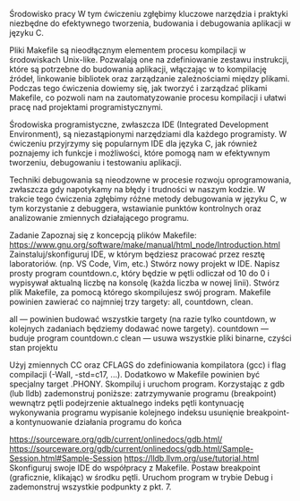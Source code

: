 Środowisko pracy
W tym ćwiczeniu zgłębimy kluczowe narzędzia i praktyki niezbędne do efektywnego tworzenia, budowania i debugowania aplikacji w języku C.

Pliki Makefile są nieodłącznym elementem procesu kompilacji w środowiskach Unix-like. Pozwalają one na zdefiniowanie zestawu instrukcji, które są potrzebne do budowania aplikacji, włączając w to kompilację źródeł, linkowanie bibliotek oraz zarządzanie zależnościami między plikami. Podczas tego ćwiczenia dowiemy się, jak tworzyć i zarządzać plikami Makefile, co pozwoli nam na zautomatyzowanie procesu kompilacji i ułatwi pracę nad projektami programistycznymi.

Środowiska programistyczne, zwłaszcza IDE (Integrated Development Environment), są niezastąpionymi narzędziami dla każdego programisty. W ćwiczeniu przyjrzymy się popularnym IDE dla języka C, jak również poznajemy ich funkcje i możliwości, które pomogą nam w efektywnym tworzeniu, debugowaniu i testowaniu aplikacji.

Techniki debugowania są nieodzowne w procesie rozwoju oprogramowania, zwłaszcza gdy napotykamy na błędy i trudności w naszym kodzie. W trakcie tego ćwiczenia zgłębimy różne metody debugowania w języku C, w tym korzystanie z debuggera, wstawianie punktów kontrolnych oraz analizowanie zmiennych działającego programu.

Zadanie
Zapoznaj się z koncepcją plików Makefile: https://www.gnu.org/software/make/manual/html_node/Introduction.html
Zainstaluj/skonfiguruj IDE, w którym będziesz pracować przez resztę laboratoriów. (np. VS Code, Vim, etc.)
Stwórz nowy projekt w IDE.
Napisz prosty program countdown.c, który będzie w pętli odliczał od 10 do 0 i wypisywał aktualną liczbę na konsolę (każda liczba w nowej linii).
Stwórz plik Makefile, za pomocą którego skompilujesz swój program.
Makefile powinien zawierać co najmniej trzy targety: all, countdown, clean.

all — powinien budować wszystkie targety (na razie tylko countdown, w kolejnych zadaniach będziemy dodawać nowe targety).
countdown — buduje program countdown.c
clean — usuwa wszystkie pliki binarne, czyści stan projektu

Użyj zmiennych CC oraz CFLAGS do zdefiniowania kompilatora (gcc) i flag compilacji (-Wall, -std=c17, ...). 
Dodatkowo w Makefile powinien być specjalny target .PHONY.
Skompiluj i uruchom program.
Korzystając z gdb (lub lldb) zademonstruj poniższe:
zatrzymywanie programu (breakpoint) wewnątrz pętli
podejrzenie aktualnego indeks pętli
kontynuację wykonywania programu
wypisanie kolejnego indeksu
usunięnie breakpoint-a
kontynuowanie działania programu do końca

https://sourceware.org/gdb/current/onlinedocs/gdb.html/
https://sourceware.org/gdb/current/onlinedocs/gdb.html/Sample-Session.html#Sample-Session
https://lldb.llvm.org/use/tutorial.html
Skonfiguruj swoje IDE do współpracy z Makefile.  Postaw breakpoint (graficznie, klikając) w środku pętli. Uruchom program w trybie Debug i zademonstruj wszystkie podpunkty z pkt. 7.